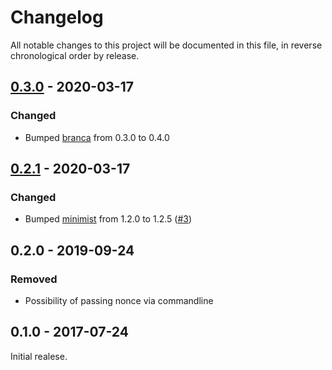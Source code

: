 # Changelog

All notable changes to this project will be documented in this file, in reverse chronological order by release.

## [0.3.0](https://github.com/tuupola/branca-cli/compare/v0.2.1...master) - 2020-03-17

### Changed
- Bumped [branca](https://github.com/tuupola/branca-js) from 0.3.0 to 0.4.0

## [0.2.1](https://github.com/tuupola/branca-cli/compare/v0.2.0...v0.2.1) - 2020-03-17

### Changed
- Bumped [minimist](https://github.com/substack/minimist) from 1.2.0 to 1.2.5 ([#3](https://github.com/tuupola/branca-cli/pull/3))

## 0.2.0 - 2019-09-24
### Removed
- Possibility of passing nonce via commandline

## 0.1.0 - 2017-07-24

Initial realese.
